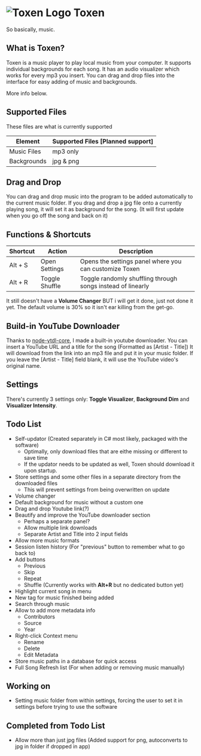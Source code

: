 # ![Toxen Logo](https://raw.githubusercontent.com/LucasionGS/Toxen/master/icon.ico) Toxen
So basically, music.
## What is Toxen?
Toxen is a music player to play local music from your computer. It supports individual backgrounds for each song.
It has an audio visualizer which works for every mp3 you insert.
You can drag and drop files into the interface for easy adding of music and backgrounds.

More info below.

## Supported Files
These files are what is currently supported

| Element | Supported Files [Planned support] |
| --- | --- |
| Music Files | mp3 only |
| Backgrounds | jpg & png |

## Drag and Drop
   You can drag and drop music into the program to be added automatically to the current music folder.
   If you drag and drop a jpg file onto a currently playing song,
   it will set it as background for the song. (It will first update when you go off the song and back on it)

## Functions & Shortcuts

| Shortcut | Action | Description |
| --- | --- | --- |
| Alt + S | Open Settings | Opens the settings panel where you can customize Toxen |
| Alt + R | Toggle Shuffle | Toggle randomly shuffling through songs instead of linearly |

It still doesn't have a **Volume Changer** BUT i will get it done, just not done it yet. The default volume is 30% so it isn't ear killing from the get-go.

## Build-in YouTube Downloader
Thanks to [node-ytdl-core](https://github.com/fent/node-ytdl-core/issues), I made a built-in youtube downloader. You can insert a YouTube URL and a title for the song (Formatted as [Artist - Title])
It will download from the link into an mp3 file and put it in your music folder.
If you leave the [Artist - Title] field blank, it will use the YouTube video's original name.

## Settings
There's currently 3 settings only: **Toggle Visualizer**, **Background Dim** and **Visualizer Intensity**.

## Todo List
- Self-updator (Created separately in C# most likely, packaged with the software)
  - Optimally, only download files that are eithe missing or different to save time
  - If the updator needs to be updated as well, Toxen should download it upon startup.
- Store settings and some other files in a separate directory from the downloaded files
  - This will prevent settings from being overwritten on update
- Volume changer
- Default background for music without a custom one
- Drag and drop Youtube link(?)
- Beautify and improve the YouTube downloader section
  - Perhaps a separate panel?
  - Allow multiple link downloads
  - Separate Artist and Title into 2 input fields
- Allow more music formats
- Session listen history (For "previous" button to remember what to go back to)
- Add buttons
  - Previous
  - Skip
  - Repeat
  - Shuffle (Currently works with **Alt+R** but no dedicated button yet)
- Highlight current song in menu
- New tag for music finished being added
- Search through music
- Allow to add more metadata info
  - Contributors
  - Source
  - Year
- Right-click Context menu
  - Rename
  - Delete
  - Edit Metadata
- Store music paths in a database for quick access
- Full Song Refresh list (For when adding or removing music manually)

## Working on
- Setting music folder from within settings, forcing the user to set it in settings before trying to use the software

## Completed from Todo List
- Allow more than just jpg files (Added support for png, autoconverts to jpg in folder if dropped in app)
